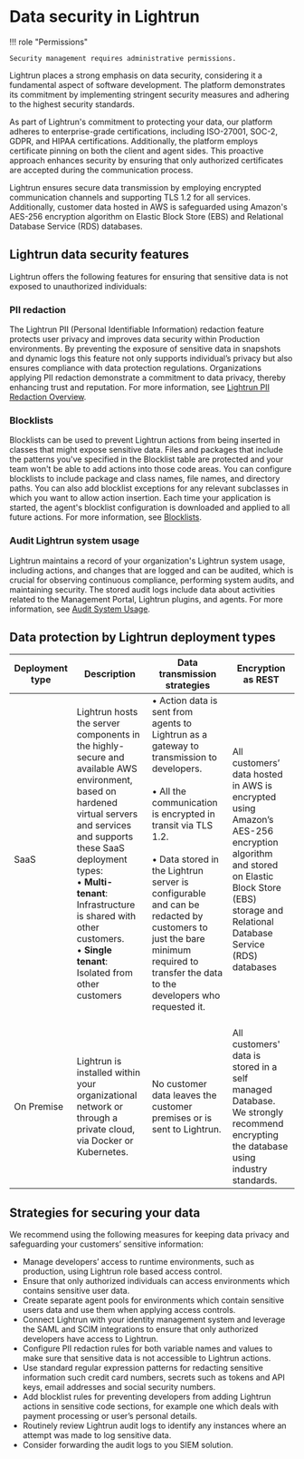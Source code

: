 # Data security in Lightrun

!!! role "Permissions"

    Security management requires administrative permissions.

Lightrun places a strong emphasis on data security, considering it a fundamental aspect of software development. The platform demonstrates its commitment by implementing stringent security measures and adhering to the highest security standards. 

As part of Lightrun's commitment to protecting your data, our platform adheres to enterprise-grade certifications, including ISO-27001, SOC-2, GDPR, and HIPAA certifications. Additionally, the platform employs certificate pinning on both the client and agent sides. This proactive approach enhances security by ensuring that only authorized certificates are accepted during the communication process. 

Lightrun ensures secure data transmission by employing encrypted communication channels and supporting TLS 1.2 for all services. Additionally, customer data hosted in AWS is safeguarded using Amazon's AES-256 encryption algorithm on Elastic Block Store (EBS) and Relational Database Service (RDS) databases.

## Lightrun data security features

Lightrun offers the following features for ensuring that sensitive data is not exposed to unauthorized individuals:

### PII redaction

The Lightrun PII (Personal Identifiable Information) redaction feature protects user privacy and improves data security within Production environments. By preventing the exposure of sensitive data in snapshots and dynamic logs this feature not only supports individual’s privacy but also ensures compliance with data protection regulations. Organizations applying PII redaction demonstrate a commitment to data privacy, thereby enhancing trust and reputation. For more information, see [Lightrun PII Redaction Overview](/piiredaction/overview).

### Blocklists

Blocklists can be used to prevent Lightrun actions from being inserted in classes that might expose sensitive data. Files and packages that include the patterns you've specified in the Blocklist table are protected and your team won't be able to add actions into those code areas. You can configure blocklists to include package and class names, file names, and directory paths. You can also add blocklist exceptions for any relevant subclasses in which you want to allow action insertion. Each time your application is started, the agent's blocklist configuration is downloaded and applied to all future actions. For more information, see [Blocklists](/blocklists).

### Audit Lightrun system usage

Lightrun maintains a record of your organization's Lightrun system usage, including actions, and changes that are logged and can be audited, which is crucial for observing continuous compliance, performing system audits, and maintaining security. The stored audit logs include data about activities related to the Management Portal, Lightrun plugins, and agents. For more information, see [Audit System Usage](/audit-use).

## Data protection by Lightrun deployment types

| Deployment type | Description  | Data transmission strategies| Encryption as REST |
|-----------------|--------------|-----------------------------|-------------------|
| SaaS             | Lightrun hosts the server components in the highly-secure and available AWS environment, based on hardened virtual servers and services and supports these SaaS deployment types: <br> • **Multi-tenant**: Infrastructure is shared with other customers. <br> • **Single tenant**: Isolated from other customers <br><br> | • Action data is sent from agents to Lightrun   as a gateway to transmission to developers.<br><br> • All the communication is encrypted in  transit via TLS 1.2. <br><br> • Data stored in the Lightrun server is configurable and can be redacted by customers to just the bare minimum required to transfer the data to the developers who requested it. <br><br>| All customers’ data hosted in AWS is encrypted using Amazon’s AES-256 encryption algorithm and stored on Elastic Block Store (EBS) storage and Relational Database Service (RDS) databases | 
| On Premise | Lightrun is installed within your organizational network or through a private cloud, via Docker or Kubernetes. | No customer data leaves the customer premises or is sent to Lightrun. | All customers' data is stored in a self managed Database. We strongly recommend encrypting the database using industry standards.|


## Strategies for securing your data

We recommend using the following measures for keeping data privacy and safeguarding your customers’ sensitive information:

- Manage developers’ access to runtime environments, such as production, using Lightrun role based access control.
- Ensure that only authorized individuals can access environments which contains sensitive user data.
- Create separate agent pools for environments which contain sensitive users data and use them when applying access controls.
- Connect Lightrun with your identity management system and leverage the SAML and SCIM integrations to ensure that only authorized developers have access to Lightrun.
- Configure PII redaction rules for both variable names and values to make sure that sensitive data is not accessible to Lightrun actions.
- Use standard regular expression patterns for redacting sensitive information such credit card numbers, secrets such as tokens and API keys, email addresses and social security numbers.
- Add blocklist rules for preventing developers from adding Lightrun actions in sensitive code sections, for example one which deals with payment processing or user’s personal details.
- Routinely review Lightrun audit logs to identify any instances where an attempt was made to log sensitive data.
- Consider forwarding the audit logs to you SIEM solution.
